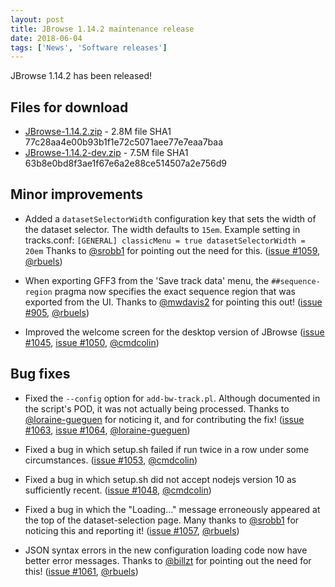 ```yaml
---
layout: post
title: JBrowse 1.14.2 maintenance release
date: 2018-06-04
tags: ['News', 'Software releases']
---
```


JBrowse 1.14.2 has been released!

## Files for download

- [JBrowse-1.14.2.zip](https://github.com/GMOD/jbrowse/releases/download/1.14.2-release/JBrowse-1.14.2.zip 'download JBrowse-1.14.2.zip') -
  2.8M file SHA1 77c28aa4e00b93b1f1e72c5071aee77e7eaa7baa
- [JBrowse-1.14.2-dev.zip](https://github.com/GMOD/jbrowse/releases/download/1.14.2-release/JBrowse-1.14.2-dev.zip 'download JBrowse-1.14.2-dev.zip') -
  7.5M file SHA1 63b8e0bd8f3ae1f67e6a2e88ce514507a2e756d9

## Minor improvements

- Added a `datasetSelectorWidth` configuration key that sets the width of the
  dataset selector. The width defaults to `15em`. Example setting in
  tracks.conf: `[GENERAL] classicMenu = true datasetSelectorWidth = 20em` Thanks
  to [@srobb1](https://github.com/srobb1) for pointing out the need for this.
  ([issue #1059](https://github.com/gmod/jbrowse/issues/1059),
  [@rbuels](https://github.com/rbuels))

- When exporting GFF3 from the 'Save track data' menu, the `##sequence-region`
  pragma now specifies the exact sequence region that was exported from the UI.
  Thanks to [@mwdavis2](https://github.com/mwdavis2) for pointing this out!
  ([issue #905](https://github.com/gmod/jbrowse/issues/905),
  [@rbuels](https://github.com/rbuels))

- Improved the welcome screen for the desktop version of JBrowse
  ([issue #1045](https://github.com/gmod/jbrowse/issues/1045),
  [issue #1050](https://github.com/gmod/jbrowse/pull/1050),
  [@cmdcolin](https://github.com/cmdcolin))

## Bug fixes

- Fixed the `--config` option for `add-bw-track.pl`. Although documented in the
  script's POD, it was not actually being processed. Thanks to
  [@loraine-gueguen](https://github.com/loraine-gueguen) for noticing it, and
  for contributing the fix!
  ([issue #1063](https://github.com/gmod/jbrowse/issues/1063),
  [issue #1064](https://github.com/gmod/jbrowse/pull/1064),
  [@loraine-gueguen](https://github.com/loraine-gueguen))

- Fixed a bug in which setup.sh failed if run twice in a row under some
  circumstances. ([issue #1053](https://github.com/gmod/jbrowse/pull/1053),
  [@cmdcolin](https://github.com/cmdcolin))

- Fixed a bug in which setup.sh did not accept nodejs version 10 as sufficiently
  recent. ([issue #1048](https://github.com/gmod/jbrowse/pull/1048),
  [@cmdcolin](https://github.com/cmdcolin))

- Fixed a bug in which the "Loading..." message erroneously appeared at the top
  of the dataset-selection page. Many thanks to
  [@srobb1](https://github.com/srobb1) for noticing this and reporting it!
  ([issue #1057](https://github.com/gmod/jbrowse/issues/1057),
  [@rbuels](https://github.com/rbuels))

- JSON syntax errors in the new configuration loading code now have better error
  messages. Thanks to [@billzt](https://github.com/billzt) for pointing out the
  need for this! ([issue #1061](https://github.com/gmod/jbrowse/issues/1061),
  [@rbuels](https://github.com/rbuels))
